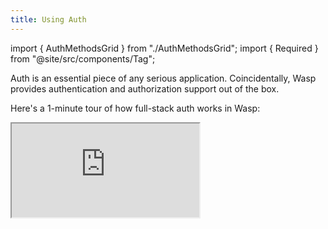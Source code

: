 ```yaml
---
title: Using Auth
---
```


import { AuthMethodsGrid } from "./AuthMethodsGrid";
import { Required } from "@site/src/components/Tag";

Auth is an essential piece of any serious application. Coincidentally, Wasp provides authentication and authorization support out of the box.

Here's a 1-minute tour of how full-stack auth works in Wasp:

<div className="video-container">
  <iframe src="https://www.youtube.com/embed/Qiro77q-ulI?si=y8Rejsbjb1HJC6FA" frameborder="1" allow="accelerometer; autoplay; clipboard-write; encrypted-media; gyroscope; picture-in-picture; web-share" allowfullscreen />
</div>

Enabling auth for your app is optional and can be done by configuring the `auth` field of the `app` declaration.

<Tabs groupId="js-ts">
  <TabItem value="js" label="JavaScript">
    ```wasp title="main.wasp"
    app MyApp {
      title: "My app",
      //...
      auth: {
        userEntity: User,
        externalAuthEntity: SocialLogin,
        methods: {
          usernameAndPassword: {}, // use this or email, not both
          email: {}, // use this or usernameAndPassword, not both
          google: {},
          gitHub: {},
        },
        onAuthFailedRedirectTo: "/someRoute"
      }
    }

    //...
    ```
  </TabItem>

  <TabItem value="ts" label="TypeScript">
    ```wasp title="main.wasp"
    app MyApp {
      title: "My app",
      //...
      auth: {
        userEntity: User,
        externalAuthEntity: SocialLogin,
        methods: {
          usernameAndPassword: {}, // use this or email, not both
          email: {}, // use this or usernameAndPassword, not both
          google: {},
          gitHub: {},
        },
        onAuthFailedRedirectTo: "/someRoute"
      }
    }

    //...
    ```
  </TabItem>
</Tabs>

<small>
  Read more about the `auth` field options in the [API Reference](#api-reference) section.
</small>

We will provide a quick overview of auth in Wasp and link to more detailed documentation for each auth method.

## Available auth methods

Wasp supports the following auth methods:

<AuthMethodsGrid />

Let's say we enabled the [Username & password](../auth/username-and-pass) authentication.

We get an auth backend with signup and login endpoints. We also get the `user` object in our [Operations](../data-model/operations/overview) and we can decide what to do based on whether the user is logged in or not.

We would also get the [Auth UI](../auth/ui) generated for us. We can set up our login and signup pages where our users can **create their account** and **login**. We can then protect certain pages by setting `authRequired: true` for them. This will make sure that only logged-in users can access them.

We will also have access to the `user` object in our frontend code, so we can show different UI to logged-in and logged-out users. For example, we can show the user's name in the header alongside a **logout button** or a login button if the user is not logged in.

## Protecting a page with `authRequired`

When declaring a page, you can set the `authRequired` property.

If you set it to `true`, only authenticated users can access the page. Unauthenticated users are redirected to a route defined by the `app.auth.onAuthFailedRedirectTo` field.

<Tabs groupId="js-ts">
  <TabItem value="js" label="JavaScript">
    ```wasp title="main.wasp"
    page MainPage {
      component: import Main from "@client/pages/Main.jsx",
      authRequired: true
    }
    ```
  </TabItem>

  <TabItem value="ts" label="TypeScript">
    ```wasp title="main.wasp"
    page MainPage {
      component: import Main from "@client/pages/Main.tsx",
      authRequired: true
    }
    ```
  </TabItem>
</Tabs>

:::caution Requires auth method
You can only use `authRequired` if your app uses one of the [available auth methods](#available-auth-methods).
:::

If `authRequired` is set to `true`, the page's React component (specified by the `component` property) receives the `user` object as a prop. Read more about the `user` object in the [Accessing the logged-in user section](#accessing-the-logged-in-user).

## Logout action

We provide an action for logging out the user. Here's how you can use it:

<Tabs groupId="js-ts">
  <TabItem value="js" label="JavaScript">
    ```jsx title="client/components/LogoutButton.jsx"
    import logout from '@wasp/auth/logout'

    const LogoutButton = () => {
      return <button onClick={logout}>Logout</button>
    }
    ```
  </TabItem>

  <TabItem value="ts" label="TypeScript">
    ```tsx title="client/components/LogoutButton.tsx"
    import logout from '@wasp/auth/logout'

    const LogoutButton = () => {
      return <button onClick={logout}>Logout</button>
    }
    ```
  </TabItem>
</Tabs>

## Accessing the logged-in user

You can get access to the `user` object both in the backend and on the frontend.

### On the client

There are two ways to access the `user` object on the client:

- the `user` prop
- the `useAuth` hook

#### Using the `user` prop

If the page's declaration sets `authRequired` to `true`, the page's React component receives the `user` object as a prop:

<Tabs groupId="js-ts">
  <TabItem value="js" label="JavaScript">
    ```wasp title="main.wasp"
    // ...

    page AccountPage {
      component: import Account from "@client/pages/Account.jsx",
      authRequired: true
    }
    ```

    ```jsx title="client/pages/Account.jsx"
    import Button from './Button'
    import logout from '@wasp/auth/logout'

    const AccountPage = ({ user }) => {
      return (
        <div>
          <Button onClick={logout}>Logout</Button>
          {JSON.stringify(user, null, 2)}
        </div>
      )
    }

    export default AccountPage
    ```
  </TabItem>

  <TabItem value="ts" label="TypeScript">
    ```wasp title="main.wasp"
    // ...

    page AccountPage {
      component: import Account from "@client/pages/Account.tsx",
      authRequired: true
    }
    ```

    ```tsx title="client/pages/Account.tsx"
    import type { User } from '@wasp/entities'
    import Button from './Button'
    import logout from '@wasp/auth/logout'

    const AccountPage = ({ user }: { user: User }) => {
      return (
        <div>
          <Button onClick={logout}>Logout</Button>
          {JSON.stringify(user, null, 2)}
        </div>
      )
    }

    export default AccountPage
    ```
  </TabItem>
</Tabs>

#### Using the `useAuth` hook

Wasp provides a React hook you can use in the client components - `useAuth`.

This hook is a thin wrapper over Wasp's `useQuery` hook and returns data in the same format.

<Tabs groupId="js-ts">
  <TabItem value="js" label="JavaScript">
    ```jsx title="src/client/pages/MainPage.jsx"
    import useAuth from '@wasp/auth/useAuth'
    import { Link } from 'react-router-dom'
    import logout from '@wasp/auth/logout'
    import Todo from '../Todo'

    export function Main() {
      const { data: user } = useAuth()

      if (!user) {
        return (
          <span>
            Please <Link to="/login">login</Link> or{' '}
            <Link to="/signup">sign up</Link>.
          </span>
        )
      } else {
        return (
          <>
            <button onClick={logout}>Logout</button>
            <Todo />
          </>
        )
      }
    }
    ```
  </TabItem>

  <TabItem value="ts" label="TypeScript">
    ```tsx title="src/client/pages/MainPage.tsx"
    import useAuth from '@wasp/auth/useAuth'
    import { Link } from 'react-router-dom'
    import logout from '@wasp/auth/logout'
    import Todo from '../Todo'

    export function Main() {
      const { data: user } = useAuth()

      if (!user) {
        return (
          <span>
            Please <Link to='/login'>login</Link> or <Link to='/signup'>sign up</Link>.
          </span>
        )
      } else {
        return (
          <>
            <button onClick={logout}>Logout</button>
            <Todo />
          < />
        )
      }
    }
    ```
  </TabItem>
</Tabs>

:::tip
Since the `user` prop is only available in a page's React component: use the `user` prop in the page's React component and the `useAuth` hook in any other React component.
:::

### On the server

#### Using the `context.user` object

When authentication is enabled, all [queries and actions](../data-model/operations/overview) have access to the `user` object through the `context` argument. `context.user` contains all User entity's fields, except for the password.

<Tabs groupId="js-ts">
  <TabItem value="js" label="JavaScript">
    ```js title="src/server/actions.js"
    import HttpError from '@wasp/core/HttpError.js'

    export const createTask = async (task, context) => {
      if (!context.user) {
        throw new HttpError(403)
      }

      const Task = context.entities.Task
      return Task.create({
        data: {
          description: task.description,
          user: {
            connect: { id: context.user.id },
          },
        },
      })
    }
    ```
  </TabItem>

  <TabItem value="ts" label="TypeScript">
    ```ts title="src/server/actions.ts"
    import type { Task } from '@wasp/entities'
    import type { CreateTask } from '@wasp/actions/types'
    import HttpError from '@wasp/core/HttpError.js'

    type CreateTaskPayload = Pick<Task, 'description'>

    export const createTask: CreateTask<CreateTaskPayload, Task> = async (
      args,
      context
    ) => {
      if (!context.user) {
        throw new HttpError(403)
      }

      const Task = context.entities.Task
      return Task.create({
        data: {
          description: args.description,
          user: {
            connect: { id: context.user.id },
          },
        },
      })
    }
    ```
  </TabItem>
</Tabs>

To implement access control in your app, each operation must check `context.user` and decide what to do. For example, if `context.user` is `undefined` inside a private operation, the user's access should be denied.

When using WebSockets, the `user` object is also available on the `socket.data` object. Read more in the [WebSockets section](../advanced/web-sockets#websocketfn-function).

## User entity

### Password hashing

You don't need to worry about hashing the password yourself. Even when directly using the Prisma client and calling `create()` with a plain-text password, Wasp's middleware makes sure to hash the password before storing it in the database.
For example, if you need to update a user's password, you can safely use the Prisma client to do so, e.g., inside an Action:

<Tabs groupId="js-ts">
  <TabItem value="js" label="JavaScript">
    ```js title="src/server/actions.js"
    export const updatePassword = async (args, context) => {
      return context.entities.User.update({
        where: { id: args.userId },
        data: {
          password: 'New pwd which will be hashed automatically!',
        },
      })
    }
    ```
  </TabItem>

  <TabItem value="ts" label="TypeScript">
    ```ts title="src/server/actions.ts"
    import type { UpdatePassword } from '@wasp/actions/types'
    import type { User } from '@wasp/entities'

    type UpdatePasswordPayload = {
      userId: User['id']
    }

    export const updatePassword: UpdatePassword<
      UpdatePasswordPayload,
      User
    > = async (args, context) => {
      return context.entities.User.update({
        where: { id: args.userId },
        data: {
          password: 'New pwd which will be hashed automatically!',
        },
      })
    }
    ```
  </TabItem>
</Tabs>

### Default validations

Wasp includes several basic validation mechanisms. If you need something extra, the [next section](#customizing-validations) shows how to customize them.

Default validations depend on the auth method you use.

#### Username & password

If you use [Username & password](../auth/username-and-pass) authentication, the default validations are:

- The `username` must not be empty
- The `password` must not be empty, have at least 8 characters, and contain a number

Note that `username`s are stored in a **case-sensitive** manner.

#### Email

If you use [Email](../auth/email) authentication, the default validations are:

- The `email` must not be empty and a valid email address
- The `password` must not be empty, have at least 8 characters, and contain a number

Note that `email`s are stored in a **case-insensitive** manner.

### Customizing validations

:::note
You can only disable the default validation for **Username & password** authentication, but you can add custom validations can to both **Username & password** and **Email** auth methods.

This is a bug in Wasp that is being tracked [here](https://github.com/wasp-lang/wasp/issues/1358)
:::

To disable/enable default validations, or add your own, modify your custom signup function:

<Tabs groupId="js-ts">
  <TabItem value="js" label="JavaScript">
    ```js
    const newUser = context.entities.User.create({
      data: {
        username: args.username,
        password: args.password, // password hashed automatically by Wasp! 🐝
      },
      _waspSkipDefaultValidations: false, // can be omitted if false (default), or explicitly set to true
      _waspCustomValidations: [
        {
          validates: 'password',
          message: 'password must contain an uppercase letter',
          validator: (password) => /[A-Z]/.test(password),
        },
      ],
    })
    ```
  </TabItem>

  <TabItem value="ts" label="TypeScript">
    ```ts
    const newUser = context.entities.User.create({
      data: {
        username: args.username,
        password: args.password, // password hashed automatically by Wasp! 🐝
      },
      _waspSkipDefaultValidations: false, // can be omitted if false (default), or explicitly set to true
      _waspCustomValidations: [
        {
          validates: 'password',
          message: 'password must contain an uppercase letter',
          validator: (password) => /[A-Z]/.test(password),
        },
      ],
    })
    ```
  </TabItem>
</Tabs>

:::info
Validations always run on `create()`.
For `update()`, they only run when the field mentioned in `validates` is present.

The validation process stops on the first `validator` to return false. If enabled, default validations run first and then custom validations.
:::

### Validation Error Handling

When creating, updating, or deleting entities, you may wish to handle validation errors. Wasp exposes a class called `AuthError` for this purpose.

<Tabs groupId="js-ts">
  <TabItem value="js" label="JavaScript">
    ```js title="src/server/actions.js"
    try {
      await context.entities.User.update(...)
    } catch (e) {
      if (e instanceof AuthError) {
        throw new HttpError(422, 'Validation failed', { message: e.message })
      } else {
        throw e
      }
    }
    ```
  </TabItem>

  <TabItem value="ts" label="TypeScript">
    ```ts title="src/server/actions.ts"
    try {
      await context.entities.User.update(...)
    } catch (e) {
      if (e instanceof AuthError) {
        throw new HttpError(422, 'Validation failed', { message: e.message })
      } else {
        throw e
      }
    }
    ```
  </TabItem>
</Tabs>

## Customizing the Signup Process

Sometimes you want to include **extra fields** in your signup process, like first name and last name.

In Wasp, in this case:

- you need to define the fields that you want saved in the database,
- you need to customize the `SignupForm`.

Other times, you might need to just add some **extra UI** elements to the form, like a checkbox for terms of service. In this case, customizing only the UI components is enough.

Let's see how to do both.

### 1. Defining Extra Fields

If we want to **save** some extra fields in our signup process, we need to tell our app they exist.

We do that by defining an object where the keys represent the field name, and the values are functions that receive the data sent from the client\* and return the value of the field.

<small>
  \* We exclude the `password` field from this object to prevent it from being saved as plain-text in the database. The `password` field is handled by Wasp's auth backend.
</small>

First, we add the `auth.signup.additionalFields` field in our `main.wasp` file:

<Tabs groupId="js-ts">
  <TabItem value="js" label="JavaScript">
    ```wasp title="main.wasp" {9-11}
    app crudTesting {
      // ...
      auth: {
        userEntity: User,
        methods: {
          usernameAndPassword: {},
        },
        onAuthFailedRedirectTo: "/login",
        signup: {
          additionalFields: import { fields } from "@server/auth/signup.js",
        },
      },
    }

    entity User {=psl
      id Int @id @default(autoincrement())
      username String @unique
      password String
      address String?
    psl=}
    ```

    Then we'll define and export the `fields` object from the `server/auth/signup.js` file:

    ```ts title="server/auth/signup.js"
    import { defineAdditionalSignupFields } from '@wasp/auth/index.js'

    export const fields = defineAdditionalSignupFields({
      address: async (data) => {
        const address = data.address
        if (typeof address !== 'string') {
          throw new Error('Address is required')
        }
        if (address.length < 5) {
          throw new Error('Address must be at least 5 characters long')
        }
        return address
      },
    })
    ```
  </TabItem>

  <TabItem value="ts" label="TypeScript">
    ```wasp title="main.wasp" {9-11}
    app crudTesting {
      // ...
      auth: {
        userEntity: User,
        methods: {
          usernameAndPassword: {},
        },
        onAuthFailedRedirectTo: "/login",
        signup: {
          additionalFields: import { fields } from "@server/auth/signup.js",
        },
      },
    }

    entity User {=psl
      id Int @id @default(autoincrement())
      username String @unique
      password String
      address String?
    psl=}
    ```

    Then we'll export the `fields` object from the `server/auth/signup.ts` file:

    ```ts title="server/auth/signup.ts"
    import { defineAdditionalSignupFields } from '@wasp/auth/index.js'

    export const fields = defineAdditionalSignupFields({
      address: async (data) => {
        const address = data.address
        if (typeof address !== 'string') {
          throw new Error('Address is required')
        }
        if (address.length < 5) {
          throw new Error('Address must be at least 5 characters long')
        }
        return address
      },
    })
    ```
  </TabItem>
</Tabs>

<small>
  Read more about the `fields` object in the [API Reference](#signup-fields-customization).
</small>

Keep in mind, that these field names need to exist on the `userEntity` you defined in your `main.wasp` file e.g. `address` needs to be a field on the `User` entity.

The field function will receive the data sent from the client and it needs to return the value that will be saved into the database. If the field is invalid, the function should throw an error.

:::info Using Validation Libraries

You can use any validation library you want to validate the fields. For example, you can use `zod` like this:

<details>
  <summary>Click to see the code</summary>

  <Tabs groupId="js-ts">
    <TabItem value="js" label="JavaScript">
      ```js title="server/auth/signup.js"
      import { defineAdditionalSignupFields } from '@wasp/auth/index.js'
      import * as z from 'zod'

      export const fields = defineAdditionalSignupFields({
        address: (data) => {
          const AddressSchema = z
            .string({
              required_error: 'Address is required',
              invalid_type_error: 'Address must be a string',
            })
            .min(10, 'Address must be at least 10 characters long')
          const result = AddressSchema.safeParse(data.address)
          if (result.success === false) {
            throw new Error(result.error.issues[0].message)
          }
          return result.data
        },
      })
      ```
    </TabItem>

    <TabItem value="ts" label="TypeScript">
      ```ts title="server/auth/signup.ts"
      import { defineAdditionalSignupFields } from '@wasp/auth/index.js'
      import * as z from 'zod'

      export const fields = defineAdditionalSignupFields({
        address: (data) => {
          const AddressSchema = z
            .string({
              required_error: 'Address is required',
              invalid_type_error: 'Address must be a string',
            })
            .min(10, 'Address must be at least 10 characters long')
          const result = AddressSchema.safeParse(data.address)
          if (result.success === false) {
            throw new Error(result.error.issues[0].message)
          }
          return result.data
        },
      })
      ```
    </TabItem>
  </Tabs>
</details>

:::

Now that we defined the fields, Wasp knows how to:

1. Validate the data sent from the client
2. Save the data to the database

Next, let's see how to customize [Auth UI](../auth/ui) to include those fields.

### 2. Customizing the Signup Component

:::tip Using Custom Signup Component

If you are not using Wasp's Auth UI, you can skip this section. Just make sure to include the extra fields in your custom signup form.

Read more about using the signup actions for:

- email auth [here](../auth/email#fields-in-the-email-dict) <!-- TODO: these docs are not great at explaining using signup and login actions: https://github.com/wasp-lang/wasp/issues/1438 -->
- username & password auth [here](../auth/username-and-pass#customizing-the-auth-flow)
  :::

If you are using Wasp's Auth UI, you can customize the `SignupForm` component by passing the `additionalFields` prop to it. It can be either a list of extra fields or a render function.

#### Using a List of Extra Fields

When you pass in a list of extra fields to the `SignupForm`, they are added to the form one by one, in the order you pass them in.

Inside the list, there can be either **objects** or **render functions** (you can combine them):

1. Objects are a simple way to describe new fields you need, but a bit less flexible than render functions.
2. Render functions can be used to render any UI you want, but they require a bit more code. The render functions receive the `react-hook-form` object and the form state object as arguments.

<Tabs groupId="js-ts">
  <TabItem value="js" label="JavaScript">
    ```jsx title="client/SignupPage.jsx"
    import { SignupForm } from '@wasp/auth/forms/Signup'
    import {
      FormError,
      FormInput,
      FormItemGroup,
      FormLabel,
    } from '@wasp/auth/forms/internal/Form'

    export const SignupPage = () => {
      return (
        <SignupForm
          additionalFields={[
            /* The address field is defined using an object */
            {
              name: 'address',
              label: 'Address',
              type: 'input',
              validations: {
                required: 'Address is required',
              },
            },
            /* The phone number is defined using a render function */
            (form, state) => {
              return (
                <FormItemGroup>
                  <FormLabel>Phone Number</FormLabel>
                  <FormInput
                    {...form.register('phoneNumber', {
                      required: 'Phone number is required',
                    })}
                    disabled={state.isLoading}
                  />
                  {form.formState.errors.phoneNumber && (
                    <FormError>
                      {form.formState.errors.phoneNumber.message}
                    </FormError>
                  )}
                </FormItemGroup>
              )
            },
          ]}
        />
      )
    }
    ```
  </TabItem>

  <TabItem value="ts" label="TypeScript">
    ```tsx title="client/SignupPage.tsx"
    import { SignupForm } from '@wasp/auth/forms/Signup'
    import {
      FormError,
      FormInput,
      FormItemGroup,
      FormLabel,
    } from '@wasp/auth/forms/internal/Form'

    export const SignupPage = () => {
      return (
        <SignupForm
          additionalFields={[
            /* The address field is defined using an object */
            {
              name: 'address',
              label: 'Address',
              type: 'input',
              validations: {
                required: 'Address is required',
              },
            },
            /* The phone number is defined using a render function */
            (form, state) => {
              return (
                <FormItemGroup>
                  <FormLabel>Phone Number</FormLabel>
                  <FormInput
                    {...form.register('phoneNumber', {
                      required: 'Phone number is required',
                    })}
                    disabled={state.isLoading}
                  />
                  {form.formState.errors.phoneNumber && (
                    <FormError>
                      {form.formState.errors.phoneNumber.message}
                    </FormError>
                  )}
                </FormItemGroup>
              )
            },
          ]}
        />
      )
    }
    ```
  </TabItem>
</Tabs>

<small>
  Read more about the extra fields in the [API Reference](#signupform-customization).
</small>

#### Using a Single Render Function

Instead of passing in a list of extra fields, you can pass in a render function which will receive the `react-hook-form` object and the form state object as arguments. What ever the render function returns, will be rendered below the default fields.

<Tabs groupId="js-ts">
  <TabItem value="js" label="JavaScript">
    ```jsx title="client/SignupPage.jsx"
    import { SignupForm } from '@wasp/auth/forms/Signup'
    import { FormItemGroup } from '@wasp/auth/forms/internal/Form'

    export const SignupPage = () => {
      return (
        <SignupForm
          additionalFields={(form, state) => {
            const username = form.watch('username')
            return (
              username && (
                <FormItemGroup>
                  Hello there <strong>{username}</strong> 👋
                </FormItemGroup>
              )
            )
          }}
        />
      )
    }
    ```
  </TabItem>

  <TabItem value="ts" label="TypeScript">
    ```tsx title="client/SignupPage.tsx"
    import { SignupForm } from '@wasp/auth/forms/Signup'
    import { FormItemGroup } from '@wasp/auth/forms/internal/Form'

    export const SignupPage = () => {
      return (
        <SignupForm
          additionalFields={(form, state) => {
            const username = form.watch('username')
            return (
              username && (
                <FormItemGroup>
                  Hello there <strong>{username}</strong> 👋
                </FormItemGroup>
              )
            )
          }}
        />
      )
    }
    ```
  </TabItem>
</Tabs>

<small>
  Read more about the render function in the [API Reference](#signupform-customization).
</small>

## API Reference

### Auth Fields

<Tabs groupId="js-ts">
  <TabItem value="js" label="JavaScript">
    ```wasp title="main.wasp"
      title: "My app",
      //...
      auth: {
        userEntity: User,
        externalAuthEntity: SocialLogin,
        methods: {
          usernameAndPassword: {}, // use this or email, not both
          email: {}, // use this or usernameAndPassword, not both
          google: {},
          gitHub: {},
        },
        onAuthFailedRedirectTo: "/someRoute",
        signup: { ... }
      }
    }

    //...
    ```
  </TabItem>

  <TabItem value="ts" label="TypeScript">
    ```wasp title="main.wasp"
    app MyApp {
      title: "My app",
      //...
      auth: {
        userEntity: User,
        externalAuthEntity: SocialLogin,
        methods: {
          usernameAndPassword: {}, // use this or email, not both
          email: {}, // use this or usernameAndPassword, not both
          google: {},
          gitHub: {},
        },
        onAuthFailedRedirectTo: "/someRoute",
        signup: { ... }
      }
    }

    //...
    ```
  </TabItem>
</Tabs>

`app.auth` is a dictionary with the following fields:

#### `userEntity: entity` <Required />

The entity representing the user. Its mandatory fields depend on your chosen auth method.

#### `externalAuthEntity: entity`

Wasp requires you to set the field `auth.externalAuthEntity` for all authentication methods relying on an external authorizatino provider (e.g., Google). You also need to tweak the Entity referenced by `auth.userEntity`, as shown below.

<Tabs groupId="js-ts">
  <TabItem value="js" label="JavaScript">
    ```wasp {4,14} title="main.wasp"
    //...
      auth: {
        userEntity: User,
        externalAuthEntity: SocialLogin,
    //...

    entity User {=psl
        id                        Int           @id @default(autoincrement())
        //...
        externalAuthAssociations  SocialLogin[]
    psl=}

    entity SocialLogin {=psl
      id          Int       @id @default(autoincrement())
      provider    String
      providerId  String
      user        User      @relation(fields: [userId], references: [id], onDelete: Cascade)
      userId      Int
      createdAt   DateTime  @default(now())
      @@unique([provider, providerId, userId])
    psl=}
    ```
  </TabItem>

  <TabItem value="ts" label="TypeScript">
    ```wasp {4,14} title="main.wasp"
    //...
      auth: {
        userEntity: User,
        externalAuthEntity: SocialLogin,
    //...

    entity User {=psl
        id                        Int           @id @default(autoincrement())
        //...
        externalAuthAssociations  SocialLogin[]
    psl=}

    entity SocialLogin {=psl
      id          Int       @id @default(autoincrement())
      provider    String
      providerId  String
      user        User      @relation(fields: [userId], references: [id], onDelete: Cascade)
      userId      Int
      createdAt   DateTime  @default(now())
      @@unique([provider, providerId, userId])
    psl=}
    ```
  </TabItem>
</Tabs>

:::note
The same `externalAuthEntity` can be used across different social login providers (e.g., both GitHub and Google can use the same entity).
:::

See [Google docs](../auth/social-auth/google) and [GitHub docs](../auth/social-auth/github) for more details.

#### `methods: dict` <Required />

A dictionary of auth methods enabled for the app.

<AuthMethodsGrid />

#### `onAuthFailedRedirectTo: String` <Required />

The route to which Wasp should redirect unauthenticated user when they try to access a private page (i.e., a page that has `authRequired: true`).
Check out these [essentials docs on auth](../tutorial/auth#adding-auth-to-the-project) to see an example of usage.

#### `onAuthSucceededRedirectTo: String`

The route to which Wasp will send a successfully authenticated after a successful login/signup.
The default value is `"/"`.

:::note
Automatic redirect on successful login only works when using the Wasp-provided [Auth UI](../auth/ui).
:::

#### `signup: SignupOptions`

Read more about the signup process customization API in the [Signup Fields Customization](#signup-fields-customization) section.

### Signup Fields Customization

If you want to add extra fields to the signup process, the server needs to know how to save them to the database. You do that by defining the `auth.signup.additionalFields` field in your `main.wasp` file.

<Tabs groupId="js-ts">
  <TabItem value="js" label="JavaScript">
    ```wasp title="main.wasp" {9-11}
    app crudTesting {
      // ...
      auth: {
        userEntity: User,
        methods: {
          usernameAndPassword: {},
        },
        onAuthFailedRedirectTo: "/login",
        signup: {
          additionalFields: import { fields } from "@server/auth/signup.js",
        },
      },
    }
    ```

    Then we'll export the `fields` object from the `server/auth/signup.js` file:

    ```ts title="server/auth/signup.js"
    import { defineAdditionalSignupFields } from '@wasp/auth/index.js'

    export const fields = defineAdditionalSignupFields({
      address: async (data) => {
        const address = data.address
        if (typeof address !== 'string') {
          throw new Error('Address is required')
        }
        if (address.length < 5) {
          throw new Error('Address must be at least 5 characters long')
        }
        return address
      },
    })
    ```
  </TabItem>

  <TabItem value="ts" label="TypeScript">
    ```wasp title="main.wasp" {9-11}
    app crudTesting {
      // ...
      auth: {
        userEntity: User,
        methods: {
          usernameAndPassword: {},
        },
        onAuthFailedRedirectTo: "/login",
        signup: {
          additionalFields: import { fields } from "@server/auth/signup.js",
        },
      },
    }
    ```

    Then we'll export the `fields` object from the `server/auth/signup.ts` file:

    ```ts title="server/auth/signup.ts"
    import { defineAdditionalSignupFields } from '@wasp/auth/index.js'

    export const fields = defineAdditionalSignupFields({
      address: async (data) => {
        const address = data.address
        if (typeof address !== 'string') {
          throw new Error('Address is required')
        }
        if (address.length < 5) {
          throw new Error('Address must be at least 5 characters long')
        }
        return address
      },
    })
    ```
  </TabItem>
</Tabs>

The `fields` object is an object where the keys represent the field name, and the values are functions which receive the data sent from the client\* and return the value of the field.

If the field value is invalid, the function should throw an error.

<small>
  \* We exclude the `password` field from this object to prevent it from being saved as plain-text in the database. The `password` field is handled by Wasp's auth backend.
</small>

### `SignupForm` Customization

To customize the `SignupForm` component, you need to pass in the `additionalFields` prop. It can be either a list of extra fields or a render function.

<Tabs groupId="js-ts">
  <TabItem value="js" label="JavaScript">
    ```jsx title="client/SignupPage.jsx"
    import { SignupForm } from '@wasp/auth/forms/Signup'
    import {
      FormError,
      FormInput,
      FormItemGroup,
      FormLabel,
    } from '@wasp/auth/forms/internal/Form'

    export const SignupPage = () => {
      return (
        <SignupForm
          additionalFields={[
            {
              name: 'address',
              label: 'Address',
              type: 'input',
              validations: {
                required: 'Address is required',
              },
            },
            (form, state) => {
              return (
                <FormItemGroup>
                  <FormLabel>Phone Number</FormLabel>
                  <FormInput
                    {...form.register('phoneNumber', {
                      required: 'Phone number is required',
                    })}
                    disabled={state.isLoading}
                  />
                  {form.formState.errors.phoneNumber && (
                    <FormError>
                      {form.formState.errors.phoneNumber.message}
                    </FormError>
                  )}
                </FormItemGroup>
              )
            },
          ]}
        />
      )
    }
    ```
  </TabItem>

  <TabItem value="ts" label="TypeScript">
    ```tsx title="client/SignupPage.tsx"
    import { SignupForm } from '@wasp/auth/forms/Signup'
    import {
      FormError,
      FormInput,
      FormItemGroup,
      FormLabel,
    } from '@wasp/auth/forms/internal/Form'

    export const SignupPage = () => {
      return (
        <SignupForm
          additionalFields={[
            {
              name: 'address',
              label: 'Address',
              type: 'input',
              validations: {
                required: 'Address is required',
              },
            },
            (form, state) => {
              return (
                <FormItemGroup>
                  <FormLabel>Phone Number</FormLabel>
                  <FormInput
                    {...form.register('phoneNumber', {
                      required: 'Phone number is required',
                    })}
                    disabled={state.isLoading}
                  />
                  {form.formState.errors.phoneNumber && (
                    <FormError>
                      {form.formState.errors.phoneNumber.message}
                    </FormError>
                  )}
                </FormItemGroup>
              )
            },
          ]}
        />
      )
    }
    ```
  </TabItem>
</Tabs>

The extra fields can be either **objects** or **render functions** (you can combine them):

1. Objects are a simple way to describe new fields you need, but a bit less flexible than render functions.

   The objects have the following properties:

   - `name` <Required />
     - the name of the field

   - `label` <Required />

     - the label of the field (used in the UI)

   - `type` <Required />

     - the type of the field, which can be `input` or `textarea`

   - `validations`
     - an object with the validation rules for the field. The keys are the validation names, and the values are the validation error messages. Read more about the available validation rules in the [react-hook-form docs](https://react-hook-form.com/api/useform/register#register).

2. Render functions receive the `react-hook-form` object and the form state as arguments, and they can use them to render arbitrary UI elements.

   The render function has the following signature:

   ```ts
   (form: UseFormReturn, state: FormState) => React.ReactNode
   ```

   - `form` <Required />

     - the `react-hook-form` object, read more about it in the [react-hook-form docs](https://react-hook-form.com/api/useform)
     - you need to use the `form.register` function to register your fields

   - `state` <Required />

     - the form state object which has the following properties:
       - `isLoading: boolean`
         - whether the form is currently submitting
